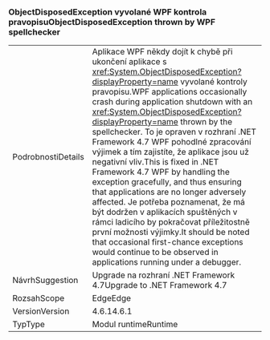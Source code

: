 ### <a name="objectdisposedexception-thrown-by-wpf-spellchecker"></a><span data-ttu-id="bbdcf-101">ObjectDisposedException vyvolané WPF kontrola pravopisu</span><span class="sxs-lookup"><span data-stu-id="bbdcf-101">ObjectDisposedException thrown by WPF spellchecker</span></span>

|   |   |
|---|---|
|<span data-ttu-id="bbdcf-102">Podrobnosti</span><span class="sxs-lookup"><span data-stu-id="bbdcf-102">Details</span></span>|<span data-ttu-id="bbdcf-103">Aplikace WPF někdy dojít k chybě při ukončení aplikace s <xref:System.ObjectDisposedException?displayProperty=name> vyvolané kontroly pravopisu.</span><span class="sxs-lookup"><span data-stu-id="bbdcf-103">WPF applications occasionally crash during application shutdown with an <xref:System.ObjectDisposedException?displayProperty=name> thrown by the spellchecker.</span></span> <span data-ttu-id="bbdcf-104">To je opraven v rozhraní .NET Framework 4.7 WPF pohodlné zpracování výjimek a tím zajistíte, že aplikace jsou už negativní vliv.</span><span class="sxs-lookup"><span data-stu-id="bbdcf-104">This is fixed in .NET Framework 4.7 WPF by handling the exception gracefully, and thus ensuring that applications are no longer adversely affected.</span></span> <span data-ttu-id="bbdcf-105">Je potřeba poznamenat, že má být dodržen v aplikacích spuštěných v rámci ladicího by pokračovat příležitostně první možnosti výjimky.</span><span class="sxs-lookup"><span data-stu-id="bbdcf-105">It should be noted that occasional first-chance exceptions would continue to be observed in applications running under a debugger.</span></span>|
|<span data-ttu-id="bbdcf-106">Návrh</span><span class="sxs-lookup"><span data-stu-id="bbdcf-106">Suggestion</span></span>|<span data-ttu-id="bbdcf-107">Upgrade na rozhraní .NET Framework 4.7</span><span class="sxs-lookup"><span data-stu-id="bbdcf-107">Upgrade to .NET Framework 4.7</span></span>|
|<span data-ttu-id="bbdcf-108">Rozsah</span><span class="sxs-lookup"><span data-stu-id="bbdcf-108">Scope</span></span>|<span data-ttu-id="bbdcf-109">Edge</span><span class="sxs-lookup"><span data-stu-id="bbdcf-109">Edge</span></span>|
|<span data-ttu-id="bbdcf-110">Version</span><span class="sxs-lookup"><span data-stu-id="bbdcf-110">Version</span></span>|<span data-ttu-id="bbdcf-111">4.6.1</span><span class="sxs-lookup"><span data-stu-id="bbdcf-111">4.6.1</span></span>|
|<span data-ttu-id="bbdcf-112">Typ</span><span class="sxs-lookup"><span data-stu-id="bbdcf-112">Type</span></span>|<span data-ttu-id="bbdcf-113">Modul runtime</span><span class="sxs-lookup"><span data-stu-id="bbdcf-113">Runtime</span></span>|


